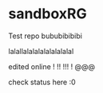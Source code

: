 # sandboxRG
Test repo bububibibibi

lalallalalalalalalalalal 

edited online ! !! !!! ! @@@ 

check status here :0
